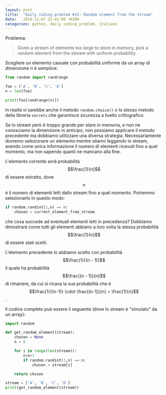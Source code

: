 ```yaml
---
layout: post
title:  "Daily coding problem #15: Random element from the stream"
date:   2019-11-07 22:41:00 +0200
categories: python, daily coding problem, italiano
---
```

Problema:

> Given a stream of elements too large to store in memory, pick a random element from the stream with uniform probability.

Scegliere un elemento casuale con probabilità uniforme da un array di dimensione n è semplice:

````python
from random import randrange

foo = ['A', 'B', 'C', 'D']
n = len(foo)

print(foo[randrange(n)])
````

in realtà vi sarebbe anche il metodo `random.choice()` o lo stesso metodo della libreria `secrets` che garantisce sicurezza
a livello crittografico.

Se lo stream però è troppo grande per stare in memoria, e non ne conosciamo la dimensione in anticipo, non possiamo
applicare il metodo precedente ma dobbiamo utilizzare una diversa strategia. Necessariamente dovremo selezionare un
elemento mentre stiamo leggendo lo stream, avendo come unica informazione il numero di elementi ricevuti fino a quel
momento, ma non sapendo quanti ne mancano alla fine.

L'elemento corrente avrà probabilità $$\frac{1}{n}$$ di essere estratto, dove $${n}$$ è il numero di elementi letti
dallo stream fino a quel momento. Potremmo selezionarlo in questo modo:

````python
if random.randint(1,n) == n:
    chosen = current_element_from_stream
````

che cosa succede ad eventuali elementi letti in precedenza? Dobbiamo dimostrare come tutti gli elementi abbiano a loro volta
la stessa probabilità $$\frac{1}{n}$$ di essere stati scelti.

L'elemento precedente lo abbiamo scelto con probabilità $$\frac{1}{(n - 1)}$$ il quale ha probabilità $$\frac{(n - 1)}{n}$$ di rimanere, da cui si ricava la sua probabilità che è
$$\frac{1}{(n-1)} \cdot \frac{(n-1)}{n} = \frac{1}{n}$$.

Il codice completo può essere il seguente (dove lo stream è "simulato" da un array):

````python
import random

def get_random_element(stream):
    chosen = None
    n = 0

    for i in range(len(stream)):
        n=n+1
        if random.randint(1,n) == n:
            chosen = stream[i]

    return chosen

stream = ['A', 'B', 'C', 'D']
print(get_random_element(stream))
````